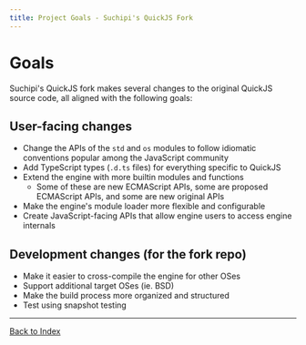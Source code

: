 ```yaml
---
title: Project Goals - Suchipi's QuickJS Fork
---
```


# Goals

Suchipi's QuickJS fork makes several changes to the original QuickJS source code, all aligned with the following goals:

## User-facing changes

- Change the APIs of the `std` and `os` modules to follow idiomatic conventions popular among the JavaScript community
- Add TypeScript types (`.d.ts` files) for everything specific to QuickJS
- Extend the engine with more builtin modules and functions
  - Some of these are new ECMAScript APIs, some are proposed ECMAScript APIs, and some are new original APIs
- Make the engine's module loader more flexible and configurable
- Create JavaScript-facing APIs that allow engine users to access engine internals

## Development changes (for the fork repo)

- Make it easier to cross-compile the engine for other OSes
- Support additional target OSes (ie. BSD)
- Make the build process more organized and structured
- Test using snapshot testing

---

[Back to Index](/index.md)
